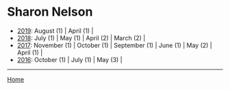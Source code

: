 # Sharon Nelson

  * [2019](./sharon-nelson-2019.md): 
      August (1) | 
      April (1) | 
  * [2018](./sharon-nelson-2018.md): 
      July (1) | 
      May (1) | 
      April (2) | 
      March (2) | 
  * [2017](./sharon-nelson-2017.md): 
      November (1) | 
      October (1) | 
      September (1) | 
      June (1) | 
      May (2) | 
      April (1) | 
  * [2016](./sharon-nelson-2016.md): 
      October (1) | 
      July (1) | 
      May (3) | 

----

[Home](../)
